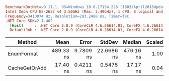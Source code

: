 ``` ini

BenchmarkDotNet=v0.11.1, OS=Windows 10.0.17134.228 (1803/April2018Update/Redstone4)
Intel Xeon CPU E5-2637 v4 3.50GHz (Max: 3.49GHz), 1 CPU, 8 logical and 4 physical cores
Frequency=3410074 Hz, Resolution=293.2488 ns, Timer=TSC
.NET Core SDK=2.1.402
  [Host]     : .NET Core 2.0.9 (CoreCLR 4.6.26614.01, CoreFX 4.6.26614.01), 64bit RyuJIT
  DefaultJob : .NET Core 2.0.9 (CoreCLR 4.6.26614.01, CoreFX 4.6.26614.01), 64bit RyuJIT


```
|        Method |      Mean |     Error |     StdDev |    Median | Scaled |  Gen 0 | Allocated |
|-------------- |----------:|----------:|-----------:|----------:|-------:|-------:|----------:|
|    EnumFormat | 489.33 ns | 9.7809 ns | 22.6686 ns | 476.16 ns |   1.00 | 0.0334 |     216 B |
| CacheGetOrAdd |  17.40 ns | 0.4211 ns |  0.5475 ns |  17.17 ns |   0.04 |      - |       0 B |
